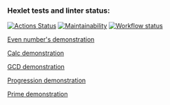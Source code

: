### Hexlet tests and linter status:
[![Actions Status](https://github.com/pozys/php-project-lvl1/workflows/hexlet-check/badge.svg)](https://github.com/pozys/php-project-lvl1/actions)
[![Maintainability](https://api.codeclimate.com/v1/badges/a99a88d28ad37a79dbf6/maintainability)](https://codeclimate.com/github/codeclimate/codeclimate/maintainability)
[![Workflow status](https://github.com/pozys/php-project-lvl1/actions/workflows/lint.yml/badge.svg)](https://github.com/pozys/php-project-lvl1/actions)

[Even number's demonstration](https://asciinema.org/a/9NKY0GKzu4Wwxova9XKDsfMRf)

[Calc demonstration](https://asciinema.org/a/H4OQaowYH6SOmfbiTiAkZ1rnt)

[GCD demonstration](https://asciinema.org/a/SgHWklePJFoYkQNuVVu6hbO0h)

[Progression demonstration](https://asciinema.org/a/GsZNXZJ41PF4UArL868l64IGj)

[Prime demonstration](https://asciinema.org/a/vHVoyVWyv94qQESTaJCnfwq6L)
